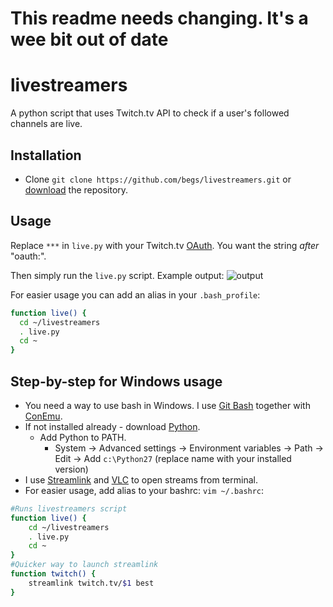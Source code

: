 # This readme needs changing. It's a wee bit out of date

# livestreamers
A python script that uses Twitch.tv API to check if a user's followed channels are live.

## Installation
* Clone ```git clone https://github.com/begs/livestreamers.git``` or [download](https://github.com/begs/livestreamers/archive/master.zip) the repository.

## Usage
Replace ```***``` in ```live.py``` with your Twitch.tv [OAuth](https://twitchapps.com/tmi/). You want the string *after* "oauth:". 

Then simply run the ```live.py``` script. Example output:
![output](https://thumbs.gfycat.com/WatchfulTepidAdamsstaghornedbeetle-size_restricted.gif)


For easier usage you can add an alias in your ```.bash_profile```:
```bash
function live() {
  cd ~/livestreamers
  . live.py
  cd ~
}
```

## Step-by-step for Windows usage
* You need a way to use bash in Windows. I use [Git Bash](https://git-scm.com/downloads) together with [ConEmu](https://conemu.github.io/).
* If not installed already - download [Python](https://www.python.org/download/releases/2.7/).
	* Add Python to PATH. 
		* System -> Advanced settings -> Environment variables -> Path -> Edit -> Add ```c:\Python27``` (replace name with your installed version)
* I use [Streamlink](https://github.com/streamlink/streamlink/releases) and [VLC](https://www.videolan.org/vlc/download-windows.nb.html) to open streams from terminal.
* For easier usage, add alias to your bashrc: ```vim ~/.bashrc```:
```bash
#Runs livestreamers script
function live() {
	cd ~/livestreamers
	. live.py
	cd ~
}
#Quicker way to launch streamlink
function twitch() {
    streamlink twitch.tv/$1 best
}

```
